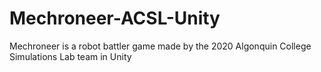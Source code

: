 # Mechroneer-ACSL-Unity
Mechroneer is a robot battler game made by the 2020 Algonquin College Simulations Lab team in Unity

